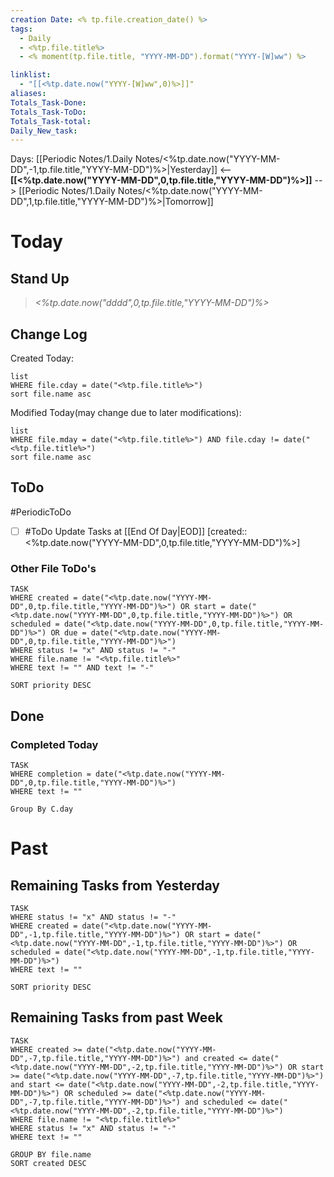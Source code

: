 ```yaml
---
creation Date: <% tp.file.creation_date() %>
tags:
  - Daily
  - <%tp.file.title%>
  - <% moment(tp.file.title, "YYYY-MM-DD").format("YYYY-[W]ww") %>

linklist:
  - "[[<%tp.date.now("YYYY-[W]ww",0)%>]]"
aliases:
Totals_Task-Done: 
Totals_Task-ToDo:
Totals_Task-total:
Daily_New_task:
---
```


Days: [[Periodic Notes/1.Daily Notes/<%tp.date.now("YYYY-MM-DD",-1,tp.file.title,"YYYY-MM-DD")%>|Yesterday]] <-- **[[<%tp.date.now("YYYY-MM-DD",0,tp.file.title,"YYYY-MM-DD")%>]]** --> [[Periodic Notes/1.Daily Notes/<%tp.date.now("YYYY-MM-DD",1,tp.file.title,"YYYY-MM-DD")%>|Tomorrow]]

# Today
## Stand Up
> *<%tp.date.now("dddd",0,tp.file.title,"YYYY-MM-DD")%>*
> 

## Change Log
Created Today:
```dataview
list
WHERE file.cday = date("<%tp.file.title%>")
sort file.name asc
```
Modified Today(may change due to later modifications):
```dataview
list
WHERE file.mday = date("<%tp.file.title%>") AND file.cday != date("<%tp.file.title%>")
sort file.name asc
```

## ToDo
#PeriodicToDo 
- [ ] #ToDo Update Tasks at [[End Of Day|EOD]] [created:: <%tp.date.now("YYYY-MM-DD",0,tp.file.title,"YYYY-MM-DD")%>]

### Other File ToDo's
```dataview
TASK
WHERE created = date("<%tp.date.now("YYYY-MM-DD",0,tp.file.title,"YYYY-MM-DD")%>") OR start = date("<%tp.date.now("YYYY-MM-DD",0,tp.file.title,"YYYY-MM-DD")%>") OR scheduled = date("<%tp.date.now("YYYY-MM-DD",0,tp.file.title,"YYYY-MM-DD")%>") OR due = date("<%tp.date.now("YYYY-MM-DD",0,tp.file.title,"YYYY-MM-DD")%>")
WHERE status != "x" AND status != "-"
WHERE file.name != "<%tp.file.title%>"
WHERE text != "" AND text != "-"

SORT priority DESC
```

## Done
### Completed Today
```dataview
TASK
WHERE completion = date("<%tp.date.now("YYYY-MM-DD",0,tp.file.title,"YYYY-MM-DD")%>")
WHERE text != ""

Group By C.day
```

# Past
## Remaining Tasks from Yesterday
```dataview
TASK
WHERE status != "x" AND status != "-"
WHERE created = date("<%tp.date.now("YYYY-MM-DD",-1,tp.file.title,"YYYY-MM-DD")%>") OR start = date("<%tp.date.now("YYYY-MM-DD",-1,tp.file.title,"YYYY-MM-DD")%>") OR scheduled = date("<%tp.date.now("YYYY-MM-DD",-1,tp.file.title,"YYYY-MM-DD")%>")
WHERE text != ""

SORT priority DESC
```

## Remaining Tasks from past Week
```dataview
TASK
WHERE created >= date("<%tp.date.now("YYYY-MM-DD",-7,tp.file.title,"YYYY-MM-DD")%>") and created <= date("<%tp.date.now("YYYY-MM-DD",-2,tp.file.title,"YYYY-MM-DD")%>") OR start >= date("<%tp.date.now("YYYY-MM-DD",-7,tp.file.title,"YYYY-MM-DD")%>") and start <= date("<%tp.date.now("YYYY-MM-DD",-2,tp.file.title,"YYYY-MM-DD")%>") OR scheduled >= date("<%tp.date.now("YYYY-MM-DD",-7,tp.file.title,"YYYY-MM-DD")%>") and scheduled <= date("<%tp.date.now("YYYY-MM-DD",-2,tp.file.title,"YYYY-MM-DD")%>")
WHERE file.name != "<%tp.file.title%>"
WHERE status != "x" AND status != "-"
WHERE text != ""

GROUP BY file.name
SORT created DESC
```
